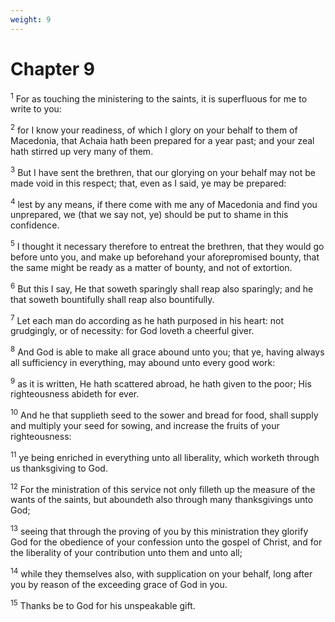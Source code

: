 ```yaml
---
weight: 9
---
```


# Chapter 9

<sup>1</sup> For as touching the ministering to the saints, it is superfluous for me to write to you: 

<sup>2</sup> for I know your readiness, of which I glory on your behalf to them of Macedonia, that Achaia hath been prepared for a year past; and your zeal hath stirred up very many of them. 

<sup>3</sup> But I have sent the brethren, that our glorying on your behalf may not be made void in this respect; that, even as I said, ye may be prepared: 

<sup>4</sup> lest by any means, if there come with me any of Macedonia and find you unprepared, we (that we say not, ye) should be put to shame in this confidence. 

<sup>5</sup> I thought it necessary therefore to entreat the brethren, that they would go before unto you, and make up beforehand your aforepromised bounty, that the same might be ready as a matter of bounty, and not of extortion. 

<sup>6</sup> But this I say, He that soweth sparingly shall reap also sparingly; and he that soweth bountifully shall reap also bountifully. 

<sup>7</sup> Let each man do according as he hath purposed in his heart: not grudgingly, or of necessity: for God loveth a cheerful giver. 

<sup>8</sup> And God is able to make all grace abound unto you; that ye, having always all sufficiency in everything, may abound unto every good work: 

<sup>9</sup> as it is written, He hath scattered abroad, he hath given to the poor; His righteousness abideth for ever. 

<sup>10</sup> And he that supplieth seed to the sower and bread for food, shall supply and multiply your seed for sowing, and increase the fruits of your righteousness: 

<sup>11</sup> ye being enriched in everything unto all liberality, which worketh through us thanksgiving to God. 

<sup>12</sup> For the ministration of this service not only filleth up the measure of the wants of the saints, but aboundeth also through many thanksgivings unto God; 

<sup>13</sup> seeing that through the proving of you by this ministration they glorify God for the obedience of your confession unto the gospel of Christ, and for the liberality of your contribution unto them and unto all; 

<sup>14</sup> while they themselves also, with supplication on your behalf, long after you by reason of the exceeding grace of God in you. 

<sup>15</sup> Thanks be to God for his unspeakable gift. 


